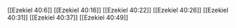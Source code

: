 [[Ezekiel 40:6]]
[[Ezekiel 40:16]]
[[Ezekiel 40:22]]
[[Ezekiel 40:26]]
[[Ezekiel 40:31]]
[[Ezekiel 40:37]]
[[Ezekiel 40:49]]
